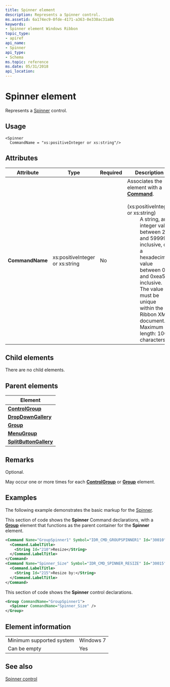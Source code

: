 ```yaml
---
title: Spinner element
description: Represents a Spinner control.
ms.assetid: 6a174ec9-0fde-4171-a363-0e330ac31a8b
keywords:
- Spinner element Windows Ribbon
topic_type:
- apiref
api_name:
- Spinner
api_type:
- Schema
ms.topic: reference
ms.date: 05/31/2018
api_location: 
---
```


# Spinner element

Represents a [Spinner](windowsribbon-controls-spinner.md) control.

## Usage

``` syntax
<Spinner
  CommandName = "xs:positiveInteger or xs:string"/>
```

## Attributes



<table>
<colgroup>
<col style="width: 25%" />
<col style="width: 25%" />
<col style="width: 25%" />
<col style="width: 25%" />
</colgroup>
<thead>
<tr class="header">
<th>Attribute</th>
<th>Type</th>
<th>Required</th>
<th>Description</th>
</tr>
</thead>
<tbody>
<tr class="odd">
<td><strong>CommandName</strong><br/></td>
<td>xs:positiveInteger or xs:string<br/></td>
<td>No<br/></td>
<td>Associates the element with a <a href="windowsribbon-element-command"><strong>Command</strong></a>.<br/> <br/>
<dt><span></span><span></span><strong></strong> (xs:positiveInteger or xs:string)<br/> </dt> <dd> A string, an integer value between 2 and 59999, inclusive, or a hexadecimal value between 0x2 and 0xea5f, inclusive. <br/> The value must be unique within the Ribbon XML document. <br/> Maximum length: 100 characters. <br/> </dd> </dl></td>
</tr>
</tbody>
</table>



## Child elements

There are no child elements.

## Parent elements



| Element                                                                           |
|-----------------------------------------------------------------------------------|
| [**ControlGroup**](windowsribbon-element-controlgroup.md)<br/>             |
| [**DropDownGallery**](windowsribbon-element-dropdowngallery.md)<br/>       |
| [**Group**](windowsribbon-element-group.md)<br/>                           |
| [**MenuGroup**](windowsribbon-element-menugroup.md)<br/>                   |
| [**SplitButtonGallery**](windowsribbon-element-splitbuttongallery.md)<br/> |



## Remarks

Optional.

May occur one or more times for each [**ControlGroup**](windowsribbon-element-controlgroup.md) or [**Group**](windowsribbon-element-group.md) element.

## Examples

The following example demonstrates the basic markup for the [Spinner](windowsribbon-controls-spinner.md).

This section of code shows the **Spinner** Command declarations, with a [**Group**](windowsribbon-element-group.md) element that functions as the parent container for the **Spinner** element.


```XML
<Command Name="GroupSpinner1" Symbol="IDR_CMD_GROUPSPINNER1" Id="30010">
  <Command.LabelTitle>
    <String Id="210">Resize</String>
  </Command.LabelTitle>
</Command>
<Command Name="Spinner_Size" Symbol="IDR_CMD_SPINNER_RESIZE" Id="30015">
  <Command.LabelTitle>
    <String Id="215">Resize by:</String>
  </Command.LabelTitle>
</Command>
```



This section of code shows the **Spinner** control declarations.


```XML
<Group CommandName="GroupSpinner1">
  <Spinner CommandName="Spinner_Size" />
</Group>
```



## Element information



|                                     |           |
|-------------------------------------|-----------|
| Minimum supported system<br/> | Windows 7 |
| Can be empty                        | Yes       |



## See also

<dl> <dt>

[Spinner control](windowsribbon-controls-spinner.md)
</dt> </dl>

 

 





